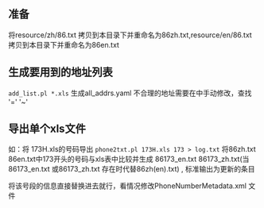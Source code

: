 ## 准备
将resource/zh/86.txt 拷贝到本目录下并重命名为86zh.txt,resource/en/86.txt 拷贝到本目录下并重命名为86en.txt

## 生成要用到的地址列表
``` add_list.pl *.xls ```
生成all_addrs.yaml 不合理的地址需要在中手动修改，查找 '=' '~'

## 导出单个xls文件
如：将 173H.xls的号码导出
``` phone2txt.pl 173H.xls 173 > log.txt ```
将86zh.txt 86en.txt中173开头的号码与xls表中比较并生成 86173_en.txt 86173_zh.txt(当 86173_en.txt 或86173_zh.txt 存在时代替86zh(en).txt)
, 标准输出为更新的条目

将该号段的信息直接替换进去就行，看情况修改PhoneNumberMetadata.xml 文件

